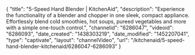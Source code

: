 {
    "title": "5-Speed Hand Blender | KitchenAid",
    "description": "Experience the functionality of a blender and chopper in one sleek, compact appliance. Effortlessly blend cold smoothies, hot soups, pureed vegetables and more with a simple one-touch control.",
    "channelid": "6286047",
    "videoid": "6286093",
    "date_created": "1438303219",
    "date_modified": "1452207041",
    "type": "captivate",
    "layout": "channelVideo",
    "url": "\/kitchenaid\/5-speed-hand-blender-kitchenaid\/6286047-6286093"
}